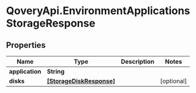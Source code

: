# QoveryApi.EnvironmentApplicationsStorageResponse

## Properties

Name | Type | Description | Notes
------------ | ------------- | ------------- | -------------
**application** | **String** |  | 
**disks** | [**[StorageDiskResponse]**](StorageDiskResponse.md) |  | [optional] 


